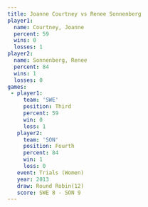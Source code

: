 ```yaml
---
title: Joanne Courtney vs Renee Sonnenberg
player1:                 
  name: Courtney, Joanne 
  percent: 59            
  wins: 0                
  losses: 1              
player2:                 
  name: Sonnenberg, Renee
  percent: 84            
  wins: 1                
  losses: 0              
games:
 - player1:         
     team: 'SWE'    
     position: Third
     percent: 59    
     win: 0         
     loss: 1        
   player2:          
     team: 'SON'     
     position: Fourth
     percent: 84     
     win: 1          
     loss: 0         
   event: Trials (Women)
   year: 2013           
   draw: Round Robin(12)
   score: SWE 8 - SON 9 
---
```

